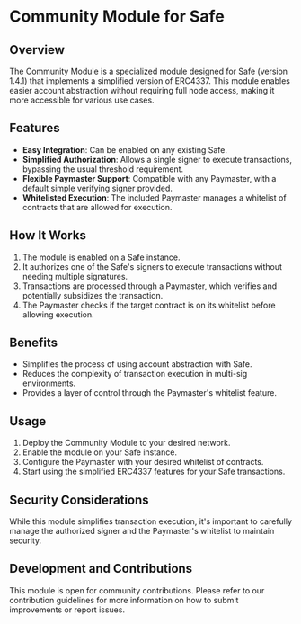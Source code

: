 # Community Module for Safe

## Overview

The Community Module is a specialized module designed for Safe (version 1.4.1) that implements a simplified version of ERC4337. This module enables easier account abstraction without requiring full node access, making it more accessible for various use cases.

## Features

- **Easy Integration**: Can be enabled on any existing Safe.
- **Simplified Authorization**: Allows a single signer to execute transactions, bypassing the usual threshold requirement.
- **Flexible Paymaster Support**: Compatible with any Paymaster, with a default simple verifying signer provided.
- **Whitelisted Execution**: The included Paymaster manages a whitelist of contracts that are allowed for execution.

## How It Works

1. The module is enabled on a Safe instance.
2. It authorizes one of the Safe's signers to execute transactions without needing multiple signatures.
3. Transactions are processed through a Paymaster, which verifies and potentially subsidizes the transaction.
4. The Paymaster checks if the target contract is on its whitelist before allowing execution.

## Benefits

- Simplifies the process of using account abstraction with Safe.
- Reduces the complexity of transaction execution in multi-sig environments.
- Provides a layer of control through the Paymaster's whitelist feature.

## Usage

1. Deploy the Community Module to your desired network.
2. Enable the module on your Safe instance.
3. Configure the Paymaster with your desired whitelist of contracts.
4. Start using the simplified ERC4337 features for your Safe transactions.

## Security Considerations

While this module simplifies transaction execution, it's important to carefully manage the authorized signer and the Paymaster's whitelist to maintain security.

## Development and Contributions

This module is open for community contributions. Please refer to our contribution guidelines for more information on how to submit improvements or report issues.
